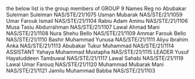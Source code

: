 the below list is the group members of
              GROUP 9
Names	                       Reg no 
Abubakar Suleiman Suleiman	NAS/STE/21/1075
Usman Mubarak	              NAS/STE/21/1059
Umar Farouk Ismail	        NAS/STE/21/1104
Rabiu Adam Aminu	          NAS/STE/21/1106
Musa Tasiu Abdurrahman	    NAS/STE/21/1107
Lawal Ahmad Mani	          NAS/STE/21/1108
Nura Shehu Bello	          NAS/STE/21/1109
Ammar Farouk Bello	        NAS/STE/21/1110
Bashir Muhammad Yunusa	    NAS/STE/21/1111
Aliyu Ibrahim Anka	        NAS/STE/21/1113
Abubakar Tukur Muhammad	    NAS/STE/21/1114     ASSISTANT
Yahaya Muhammad Mustapha	  NAS/STE/21/1115     LEADER
Yusuf Hayatuddeen Tambuwal	NAS/STE/21/1117
Lawal Sahabi	              NAS/STE/21/1119
Lawal Umar Farouq	          NAS/STE/21/1120
Muhammad Mubarak Mani	      NAS/STE/21/1121
Jamilu Muhammad Babba	      NAS/STE/21/1103
